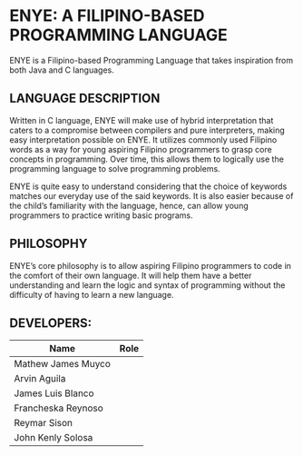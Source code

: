 # ENYE: A FILIPINO-BASED PROGRAMMING LANGUAGE
ENYE is a Filipino-based Programming Language that takes inspiration from both Java and C languages.

## LANGUAGE DESCRIPTION
Written in C language, ENYE will make use of hybrid interpretation that caters to a compromise between compilers and pure interpreters, making easy interpretation possible on ENYE. It utilizes commonly used Filipino words as a way for young aspiring Filipino programmers to grasp core concepts in programming. Over time, this allows them to logically use the programming language to solve programming problems.

ENYE is quite easy to understand considering that the choice of keywords matches our everyday use of the said keywords. It is also easier because of the child’s familiarity with the language, hence, can allow young programmers to practice writing basic programs. 

## PHILOSOPHY
ENYE’s core philosophy is to allow aspiring Filipino programmers to code in the comfort of their own language. It will help them have a better understanding and learn the logic and syntax of programming without the difficulty of having to learn a new language. 

## DEVELOPERS:
| Name  | Role |
| ------------- | ------------- |
| Mathew James Muyco  |   |
| Arvin Aguila  |   |
| James Luis Blanco  |   |
| Francheska Reynoso  |   |
| Reymar Sison  |   |
| John Kenly Solosa  |   |


